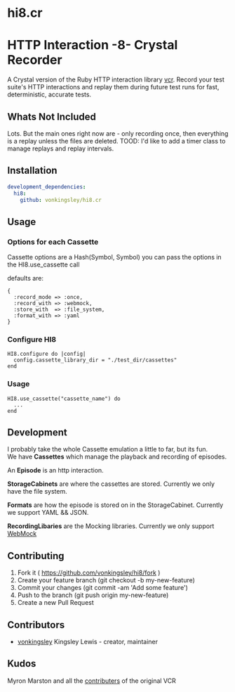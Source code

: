 # hi8.cr
# HTTP Interaction -8- Crystal Recorder

A Crystal version of the Ruby HTTP interaction library [vcr](https://github.com/vcr/vcr).
Record your test suite's HTTP interactions and replay them during future
test runs for fast, deterministic, accurate tests.

## Whats Not Included
Lots.  But the main ones right now are - only recording once, then
everything is a replay unless the files are deleted.  TOOD: I'd like to
add a timer class to manage replays and replay intervals.


## Installation


```yaml
development_dependencies:
  hi8:
    github: vonkingsley/hi8.cr
```


## Usage
### Options for each Cassette
Cassette options are a Hash(Symbol, Symbol)
you can pass the options in the HI8.use_cassette call

defaults are:  
```crystal
{
  :record_mode => :once,
  :record_with => :webmock,
  :store_with  => :file_system,
  :format_with => :yaml
}
```

### Configure HI8
```crystal
HI8.configure do |config|
  config.cassette_library_dir = "./test_dir/cassettes"
end
```

### Usage
```crystal
HI8.use_cassette("cassette_name") do 
  ...
end
```
## Development
I probably take the whole Cassette emulation a little to far, but its fun.  
We have **Cassettes** which manage the playback and recording of episodes.  

An **Episode** is an http interaction.  

**StorageCabinets** are where the cassettes are stored.  Currently we only
have the file system.  

**Formats** are how the episode is stored on in the StorageCabinet.
Currently we support YAML && JSON.  

**RecordingLibaries** are the Mocking libraries. Currently we only
support [WebMock](https://github.com/manastech/webmock.cr)


## Contributing

1. Fork it ( https://github.com/vonkingsley/hi8/fork )
2. Create your feature branch (git checkout -b my-new-feature)
3. Commit your changes (git commit -am 'Add some feature')
4. Push to the branch (git push origin my-new-feature)
5. Create a new Pull Request

## Contributors

- [vonkingsley](https://github.com/vonkingsley) Kingsley Lewis - creator, maintainer

## Kudos
Myron Marston and all the [contributers](https://github.com/vcr/vcr#credits) of the original VCR
